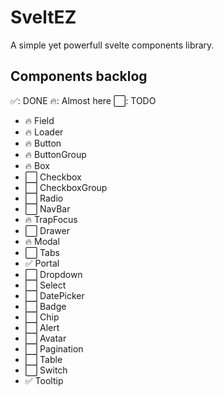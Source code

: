 # SveltEZ

A simple yet powerfull svelte components library.

## Components backlog

✅: DONE
🔥: Almost here
⬜️: TODO


- 🔥 Field
- 🔥 Loader
- 🔥 Button
- 🔥 ButtonGroup
- 🔥 Box
- ⬜️ Checkbox
- ⬜️ CheckboxGroup
- ⬜️ Radio
- ⬜️ NavBar
- 🔥 TrapFocus
- ⬜️ Drawer
- 🔥 Modal
- ⬜️ Tabs
- ✅ Portal
- ⬜️ Dropdown
- ⬜️ Select
- ⬜️ DatePicker
- ⬜️ Badge
- ⬜️ Chip
- ⬜️ Alert
- ⬜️ Avatar
- ⬜️ Pagination
- ⬜️ Table
- ⬜️ Switch
- ✅ Tooltip
